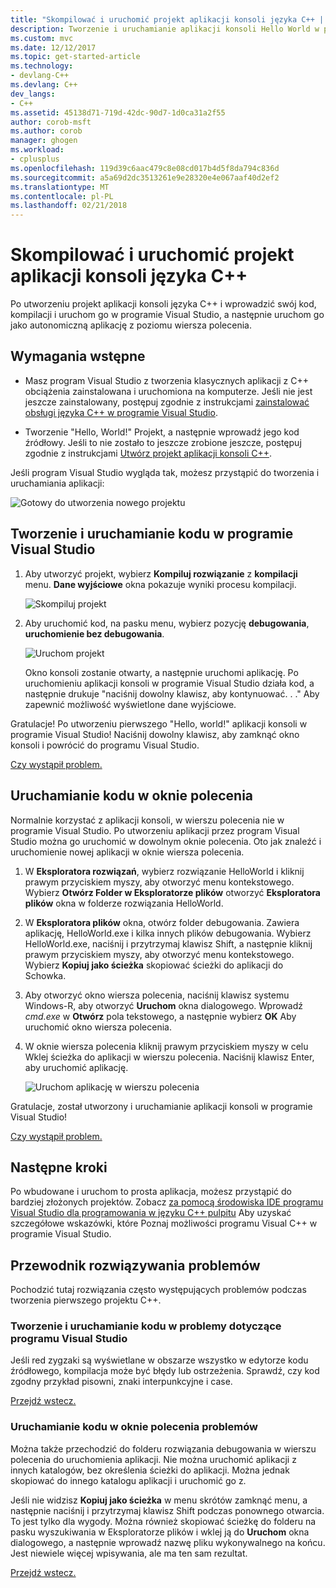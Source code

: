```yaml
---
title: "Skompilować i uruchomić projekt aplikacji konsoli języka C++ | Dokumentacja firmy Microsoft"
description: Tworzenie i uruchamianie aplikacji konsoli Hello World w programie Visual C++
ms.custom: mvc
ms.date: 12/12/2017
ms.topic: get-started-article
ms.technology:
- devlang-C++
ms.devlang: C++
dev_langs:
- C++
ms.assetid: 45138d71-719d-42dc-90d7-1d0ca31a2f55
author: corob-msft
ms.author: corob
manager: ghogen
ms.workload:
- cplusplus
ms.openlocfilehash: 119d39c6aac479c8e08cd017b4d5f8da794c836d
ms.sourcegitcommit: a5a69d2dc3513261e9e28320e4e067aaf40d2ef2
ms.translationtype: MT
ms.contentlocale: pl-PL
ms.lasthandoff: 02/21/2018
---
```

# <a name="build-and-run-a-c-console-app-project"></a>Skompilować i uruchomić projekt aplikacji konsoli języka C++

Po utworzeniu projekt aplikacji konsoli języka C++ i wprowadzić swój kod, kompilacji i uruchom go w programie Visual Studio, a następnie uruchom go jako autonomiczną aplikację z poziomu wiersza polecenia.

## <a name="prerequisites"></a>Wymagania wstępne

- Masz program Visual Studio z tworzenia klasycznych aplikacji z C++ obciążenia zainstalowana i uruchomiona na komputerze. Jeśli nie jest jeszcze zainstalowany, postępuj zgodnie z instrukcjami [zainstalować obsługi języka C++ w programie Visual Studio](../build/vscpp-step-0-installation.md).

- Tworzenie "Hello, World!" Projekt, a następnie wprowadź jego kod źródłowy. Jeśli to nie zostało to jeszcze zrobione jeszcze, postępuj zgodnie z instrukcjami [Utwórz projekt aplikacji konsoli C++](../build/vscpp-step-1-create.md).

Jeśli program Visual Studio wygląda tak, możesz przystąpić do tworzenia i uruchamiania aplikacji:

   ![Gotowy do utworzenia nowego projektu](../build/media/vscpp-ready-to-build.png "rozpocząć tworzenie nowego projektu")

## <a name="build-and-run-your-code-in-visual-studio"></a>Tworzenie i uruchamianie kodu w programie Visual Studio

1. Aby utworzyć projekt, wybierz **Kompiluj rozwiązanie** z **kompilacji** menu. **Dane wyjściowe** okna pokazuje wyniki procesu kompilacji.

   ![Skompiluj projekt](../build/media/vscpp-build-solution.gif "kompilacji projektu")

1. Aby uruchomić kod, na pasku menu, wybierz pozycję **debugowania**, **uruchomienie bez debugowania**.

   ![Uruchom projekt](../build/media/vscpp-start-without-debugging.gif "uruchamiania projektu")

    Okno konsoli zostanie otwarty, a następnie uruchomi aplikację. Po uruchomieniu aplikacji konsoli w programie Visual Studio działa kod, a następnie drukuje "naciśnij dowolny klawisz, aby kontynuować. . ." Aby zapewnić możliwość wyświetlone dane wyjściowe.

Gratulacje! Po utworzeniu pierwszego "Hello, world!" aplikacji konsoli w programie Visual Studio! Naciśnij dowolny klawisz, aby zamknąć okno konsoli i powrócić do programu Visual Studio.

[Czy wystąpił problem.](#build-and-run-your-code-in-visual-studio-issues)

## <a name="run-your-code-in-a-command-window"></a>Uruchamianie kodu w oknie polecenia

Normalnie korzystać z aplikacji konsoli, w wierszu polecenia nie w programie Visual Studio. Po utworzeniu aplikacji przez program Visual Studio można go uruchomić w dowolnym oknie polecenia. Oto jak znaleźć i uruchomienie nowej aplikacji w oknie wiersza polecenia.

1. W **Eksploratora rozwiązań**, wybierz rozwiązanie HelloWorld i kliknij prawym przyciskiem myszy, aby otworzyć menu kontekstowego. Wybierz **Otwórz Folder w Eksploratorze plików** otworzyć **Eksploratora plików** okna w folderze rozwiązania HelloWorld.

1. W **Eksploratora plików** okna, otwórz folder debugowania. Zawiera aplikację, HelloWorld.exe i kilka innych plików debugowania. Wybierz HelloWorld.exe, naciśnij i przytrzymaj klawisz Shift, a następnie kliknij prawym przyciskiem myszy, aby otworzyć menu kontekstowego. Wybierz **Kopiuj jako ścieżka** skopiować ścieżki do aplikacji do Schowka.

1. Aby otworzyć okno wiersza polecenia, naciśnij klawisz systemu Windows-R, aby otworzyć **Uruchom** okna dialogowego. Wprowadź *cmd.exe* w **Otwórz** pola tekstowego, a następnie wybierz **OK** Aby uruchomić okno wiersza polecenia.

1. W oknie wiersza polecenia kliknij prawym przyciskiem myszy w celu Wklej ścieżka do aplikacji w wierszu polecenia. Naciśnij klawisz Enter, aby uruchomić aplikację.

   ![Uruchom aplikację w wierszu polecenia](../build/media/vscpp-run-in-cmd.gif "uruchamianie aplikacji w wierszu polecenia")

Gratulacje, został utworzony i uruchamianie aplikacji konsoli w programie Visual Studio!

[Czy wystąpił problem.](#run-your-code-in-a-command-window-issues)

## <a name="next-steps"></a>Następne kroki

Po wbudowane i uruchom to prosta aplikacja, możesz przystąpić do bardziej złożonych projektów. Zobacz [za pomocą środowiska IDE programu Visual Studio dla programowania w języku C++ pulpitu](../ide/using-the-visual-studio-ide-for-cpp-desktop-development.md) Aby uzyskać szczegółowe wskazówki, które Poznaj możliwości programu Visual C++ w programie Visual Studio.

## <a name="troubleshooting-guide"></a>Przewodnik rozwiązywania problemów

Pochodzić tutaj rozwiązania często występujących problemów podczas tworzenia pierwszego projektu C++.

### <a name="build-and-run-your-code-in-visual-studio-issues"></a>Tworzenie i uruchamianie kodu w problemy dotyczące programu Visual Studio

Jeśli red zygzaki są wyświetlane w obszarze wszystko w edytorze kodu źródłowego, kompilacja może być błędy lub ostrzeżenia. Sprawdź, czy kod zgodny przykład pisowni, znaki interpunkcyjne i case.

[Przejdź wstecz.](#build-and-run-your-code-in-visual-studio)

### <a name="run-your-code-in-a-command-window-issues"></a>Uruchamianie kodu w oknie polecenia problemów

Można także przechodzić do folderu rozwiązania debugowania w wierszu polecenia do uruchomienia aplikacji. Nie można uruchomić aplikacji z innych katalogów, bez określenia ścieżki do aplikacji. Można jednak skopiować do innego katalogu aplikacji i uruchomić go z.

Jeśli nie widzisz **Kopiuj jako ścieżka** w menu skrótów zamknąć menu, a następnie naciśnij i przytrzymaj klawisz Shift podczas ponownego otwarcia. To jest tylko dla wygody. Można również skopiować ścieżkę do folderu na pasku wyszukiwania w Eksploratorze plików i wklej ją do **Uruchom** okna dialogowego, a następnie wprowadź nazwę pliku wykonywalnego na końcu. Jest niewiele więcej wpisywania, ale ma ten sam rezultat.

[Przejdź wstecz.](#run-your-code-in-a-command-window)


<iframe src="" height="0" width="0" frameborder="0" name="frameTarget" />

